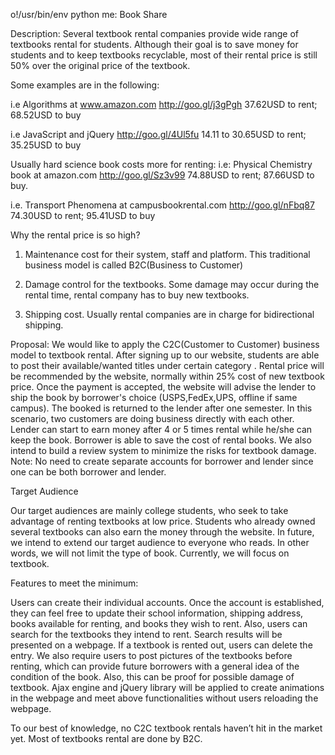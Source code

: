 o!/usr/bin/env python
me: Book Share

Description: Several textbook rental companies provide wide range of textbooks rental for 
students. Although their goal is to save money for students and to keep textbooks recyclable, 
most of their rental price is still 50% over the original price of the textbook.

Some examples are in the following:

i.e  Algorithms at www.amazon.com
http://goo.gl/j3gPgh
37.62USD to rent; 68.52USD to buy

i.e JavaScript and jQuery
http://goo.gl/4Ul5fu
14.11 to 30.65USD to rent; 35.25USD to buy

Usually hard science book costs more for renting:
i.e: Physical Chemistry book at amazon.com
http://goo.gl/Sz3v99
74.88USD to rent; 87.66USD to buy.

i.e. Transport Phenomena at campusbookrental.com
http://goo.gl/nFbq87
74.30USD to rent; 95.41USD to buy

Why the rental price is so high? 
1. Maintenance cost for their system, staff and platform.
This traditional business model is called B2C(Business to Customer)

2. Damage control for the textbooks.
Some damage may occur during the rental time, rental company has to buy new textbooks.

3. Shipping cost.
Usually rental companies are in charge for bidirectional shipping.

Proposal: 
We would like to apply the C2C(Customer to Customer) business model to textbook rental. After
signing up to our website, students are able to post their available/wanted titles under
certain category . Rental price will be recommended by the website, normally within 25% 
cost of new textbook price. Once the payment is accepted, the
website will advise the lender to ship the book by borrower's choice (USPS,FedEx,UPS, 
offline if same campus). The booked is returned to the lender after one semester.
In this scenario, two customers are doing business directly with each other. Lender can
start to earn money after 4 or 5 times rental while he/she can keep the book. Borrower is able
to save the cost of rental books. We also intend to build a review system to minimize the risks for textbook damage.
Note: No need to create separate accounts for borrower and lender since one can be both
borrower and lender.

Target Audience

Our target audiences are mainly college students, who seek to take advantage of renting textbooks at low price. Students who already owned several textbooks can also earn the money through the website.
In future, we intend to extend our target audience to everyone who reads. In other words, we will not limit the type of book. Currently, we will focus on textbook.  

Features to meet the minimum:

Users can create their individual accounts. Once the account is established, they can feel free to update their school information, shipping address, books available for renting, and books they wish to rent. Also, users can search for the textbooks they intend to rent. Search results will be presented on a webpage. If a textbook is rented out, users can delete the entry. We also require users to post pictures of the textbooks before renting, which can provide future borrowers with a general idea of the condition of the book. Also, this can be proof for possible damage of textbook. Ajax engine and jQuery library will be applied to create animations in the webpage and meet above functionalities without users reloading the webpage.

To our best of knowledge, no C2C textbook rentals haven’t hit in the market yet. Most of textbooks rental are done by B2C. 



